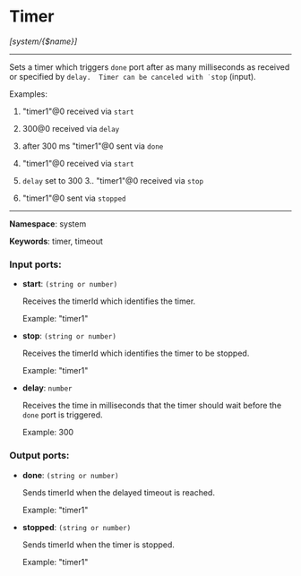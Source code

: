 # Timer

_[system/{$name}]_

---

Sets a timer which triggers `done` port after as many milliseconds as received or specified by `delay.  Timer can be canceled with ˙stop` (input).

Examples:
1. "timer1"@0 received via `start`
2. 300@0 received via `delay`
3. after 300 ms "timer1"@0 sent via `done`

1. "timer1"@0 received via `start`
2. `delay` set to 300
3.. "timer1"@0 received via `stop`
4. "timer1"@0 sent via `stopped`


---

__Namespace__: system

__Keywords__: timer, timeout

### Input ports:

* __start__: ` (string or number) `

    Receives the timerId which identifies the timer.
    
    Example:
    "timer1"


* __stop__: ` (string or number) `

    Receives the timerId which identifies the timer to be stopped.
    
    
    Example:
    "timer1"


* __delay__: ` number `

    Receives the time in milliseconds that the timer should wait before the `done` port is triggered.
    
    Example: 
    300

### Output ports:

* __done__: ` (string or number) `

    Sends timerId when the delayed timeout is reached.
    
    Example:
    "timer1" 


* __stopped__: ` (string or number) `

    Sends timerId when the timer is stopped.
    
    Example:
    "timer1" 

